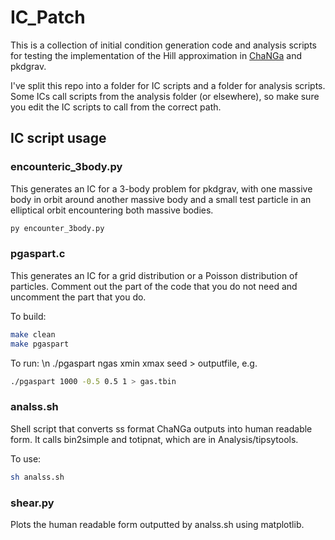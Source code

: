 # IC_Patch


This is a collection of initial condition generation code and analysis scripts for testing the implementation of the Hill approximation in [ChaNGa](https://github.com/N-BodyShop/changa) and pkdgrav.

I've split this repo into a folder for IC scripts and a folder for analysis scripts. Some ICs call scripts from the analysis folder (or elsewhere), so make sure you edit the IC scripts to call from the correct path.

## IC script usage

### encounteric_3body.py
This generates an IC for a 3-body problem for pkdgrav, with one massive body in orbit around another massive body and a small test particle in an elliptical orbit encountering both massive bodies.

```bash
py encounter_3body.py
```

### pgaspart.c
This generates an IC for a grid distribution or a Poisson distribution of particles. Comment out the part of the code that you do not need and uncomment the part that you do.

To build:
```bash
make clean
make pgaspart
```

To run: \n
./pgaspart ngas xmin xmax seed > outputfile,
e.g.
```bash
./pgaspart 1000 -0.5 0.5 1 > gas.tbin
```

### analss.sh
Shell script that converts ss format ChaNGa outputs into human readable form. It calls bin2simple and totipnat, which are in Analysis/tipsytools.

To use:
```bash
sh analss.sh
```

### shear.py
Plots the human readable form outputted by analss.sh using matplotlib.
